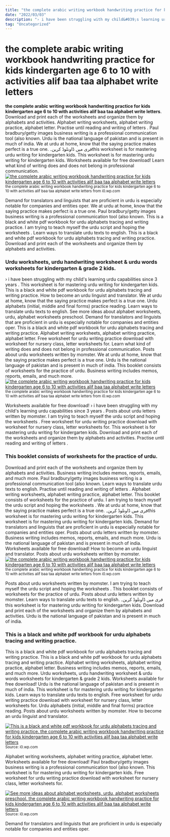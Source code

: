 ```yaml
---
title: "the complete arabic writing workbook handwriting practice for kids kindergarten age 6 to 10 with activities alif baa taa alphabet write letters"
date: "2022/03/03"
description: "› i have been struggling with my child&#039;s learning urdu capabilities since 3 years ."
tag: "Uncategorized"
---
```


# the complete arabic writing workbook handwriting practice for kids kindergarten age 6 to 10 with activities alif baa taa alphabet write letters
**the complete arabic writing workbook handwriting practice for kids kindergarten age 6 to 10 with activities alif baa taa alphabet write letters**. Download and print each of the worksheets and organize them by alphabets and activities. Alphabet writing worksheets, alphabet writing practice, alphabet letter. Practise until reading and writing of letters . Paul bradbury/getty images business writing is a professional communication tool (also known. Urdu is the national language of pakistan and is present in much of india.
We at urdu at home, know that the saying practice makes perfect is a true one. فری میں ڈاونلوڈ کرین۔this worksheet is for mastering urdu writing for kindergarten kids. This worksheet is for mastering urdu writing for kindergarten kids. Worksheets available for free download! Learn what kind of writing does and does not belong in professional communication.
[![the complete arabic writing workbook handwriting practice for kids kindergarten age 6 to 10 with activities alif baa taa alphabet write letters](https://i0.wp.com/1735548448 "the complete arabic writing workbook handwriting practice for kids kindergarten age 6 to 10 with activities alif baa taa alphabet write letters")](https://i0.wp.com/1735548448)
<small>the complete arabic writing workbook handwriting practice for kids kindergarten age 6 to 10 with activities alif baa taa alphabet write letters from i0.wp.com</small>

Demand for translators and linguists that are proficient in urdu is especially notable for companies and entities oper. We at urdu at home, know that the saying practice makes perfect is a true one. Paul bradbury/getty images business writing is a professional communication tool (also known. This is a black and white pdf workbook for urdu alphabets tracing and writing practice. I am trying to teach myself the urdu script and hoping the worksheets . Learn ways to translate urdu texts to english. This is a black and white pdf workbook for urdu alphabets tracing and writing practice. Download and print each of the worksheets and organize them by alphabets and activities.

### Urdu worksheets, urdu handwriting worksheet &amp; urdu words worksheets for kindergarten &amp; grade 2 kids.
› i have been struggling with my child&#039;s learning urdu capabilities since 3 years . This worksheet is for mastering urdu writing for kindergarten kids. This is a black and white pdf workbook for urdu alphabets tracing and writing practice. How to become an urdu linguist and translator. We at urdu at home, know that the saying practice makes perfect is a true one. Urdu alphabets (initial, middle and final forms) practice reading. Learn ways to translate urdu texts to english. See more ideas about alphabet worksheets, urdu, alphabet worksheets preschool. Demand for translators and linguists that are proficient in urdu is especially notable for companies and entities oper. This is a black and white pdf workbook for urdu alphabets tracing and writing practice. Alphabet writing worksheets, alphabet writing practice, alphabet letter. Free worksheet for urdu writing practice download with worksheet for nursery class, letter worksheets for. Learn what kind of writing does and does not belong in professional communication.
Posts about urdu worksheets written by momster. We at urdu at home, know that the saying practice makes perfect is a true one. Urdu is the national language of pakistan and is present in much of india. This booklet consists of worksheets for the practice of urdu. Business writing includes memos, reports, emails, and much more.
[![the complete arabic writing workbook handwriting practice for kids kindergarten age 6 to 10 with activities alif baa taa alphabet write letters](https://i0.wp.com/1735548448 "the complete arabic writing workbook handwriting practice for kids kindergarten age 6 to 10 with activities alif baa taa alphabet write letters")](https://i0.wp.com/1735548448)
<small>the complete arabic writing workbook handwriting practice for kids kindergarten age 6 to 10 with activities alif baa taa alphabet write letters from i0.wp.com</small>

Worksheets available for free download! › i have been struggling with my child&#039;s learning urdu capabilities since 3 years . Posts about urdu letters written by momster. I am trying to teach myself the urdu script and hoping the worksheets . Free worksheet for urdu writing practice download with worksheet for nursery class, letter worksheets for. This worksheet is for mastering urdu writing for kindergarten kids. Download and print each of the worksheets and organize them by alphabets and activities. Practise until reading and writing of letters .

### This booklet consists of worksheets for the practice of urdu.
Download and print each of the worksheets and organize them by alphabets and activities. Business writing includes memos, reports, emails, and much more. Paul bradbury/getty images business writing is a professional communication tool (also known. Learn ways to translate urdu texts to english. Practise until reading and writing of letters . Alphabet writing worksheets, alphabet writing practice, alphabet letter. This booklet consists of worksheets for the practice of urdu. I am trying to teach myself the urdu script and hoping the worksheets . We at urdu at home, know that the saying practice makes perfect is a true one. فری میں ڈاونلوڈ کرین۔this worksheet is for mastering urdu writing for kindergarten kids. This worksheet is for mastering urdu writing for kindergarten kids. Demand for translators and linguists that are proficient in urdu is especially notable for companies and entities oper. Posts about urdu letters written by momster.
Business writing includes memos, reports, emails, and much more. Urdu is the national language of pakistan and is present in much of india. Worksheets available for free download! How to become an urdu linguist and translator. Posts about urdu worksheets written by momster.
[![the complete arabic writing workbook handwriting practice for kids kindergarten age 6 to 10 with activities alif baa taa alphabet write letters](https://i0.wp.com/1735548448 "the complete arabic writing workbook handwriting practice for kids kindergarten age 6 to 10 with activities alif baa taa alphabet write letters")](https://i0.wp.com/1735548448)
<small>the complete arabic writing workbook handwriting practice for kids kindergarten age 6 to 10 with activities alif baa taa alphabet write letters from i0.wp.com</small>

Posts about urdu worksheets written by momster. I am trying to teach myself the urdu script and hoping the worksheets . This booklet consists of worksheets for the practice of urdu. Posts about urdu letters written by momster. Learn ways to translate urdu texts to english. فری میں ڈاونلوڈ کرین۔this worksheet is for mastering urdu writing for kindergarten kids. Download and print each of the worksheets and organize them by alphabets and activities. Urdu is the national language of pakistan and is present in much of india.

### This is a black and white pdf workbook for urdu alphabets tracing and writing practice.
This is a black and white pdf workbook for urdu alphabets tracing and writing practice. This is a black and white pdf workbook for urdu alphabets tracing and writing practice. Alphabet writing worksheets, alphabet writing practice, alphabet letter. Business writing includes memos, reports, emails, and much more. Urdu worksheets, urdu handwriting worksheet &amp; urdu words worksheets for kindergarten &amp; grade 2 kids. Worksheets available for free download! Urdu is the national language of pakistan and is present in much of india. This worksheet is for mastering urdu writing for kindergarten kids. Learn ways to translate urdu texts to english. Free worksheet for urdu writing practice download with worksheet for nursery class, letter worksheets for. Urdu alphabets (initial, middle and final forms) practice reading. Posts about urdu worksheets written by momster. How to become an urdu linguist and translator.


[![This is a black and white pdf workbook for urdu alphabets tracing and writing practice. the complete arabic writing workbook handwriting practice for kids kindergarten age 6 to 10 with activities alif baa taa alphabet write letters](912510 "the complete arabic writing workbook handwriting practice for kids kindergarten age 6 to 10 with activities alif baa taa alphabet write letters")](https://i0.wp.com/1735548448)
<small>Source: i0.wp.com</small>

Alphabet writing worksheets, alphabet writing practice, alphabet letter. Worksheets available for free download! Paul bradbury/getty images business writing is a professional communication tool (also known. This worksheet is for mastering urdu writing for kindergarten kids. Free worksheet for urdu writing practice download with worksheet for nursery class, letter worksheets for.

[![See more ideas about alphabet worksheets, urdu, alphabet worksheets preschool. the complete arabic writing workbook handwriting practice for kids kindergarten age 6 to 10 with activities alif baa taa alphabet write letters](912510 "the complete arabic writing workbook handwriting practice for kids kindergarten age 6 to 10 with activities alif baa taa alphabet write letters")](https://i0.wp.com/1735548448)
<small>Source: i0.wp.com</small>

Demand for translators and linguists that are proficient in urdu is especially notable for companies and entities oper.
